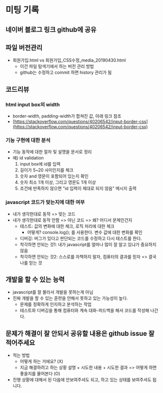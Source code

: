 # 미팅 기록

## 네이버 블로그 링크 github에 공유

## 파일 버전관리

- 회원가입.html vs 회원가입_CSS수정_media_20190430.html
  - 이건 파일 탐색기에서 하는 버전 관리 방법
  - github는 수정하고 commit 하면 history 관리가 됨

## 코드리뷰

### html input box의 width

- border-width, padding-width가 합쳐진 값, 아래 링크 참조
- [https://stackoverflow.com/questions/40206542/input-border-css](https://stackoverflow.com/questions/40206542/input-border-css)

### 기능 구현에 대한 분석

- 기능 동작에 대한 절차 및 설명을 문서로 정리
- 예) id validation
  1. input box에 id를 입력
  2. 길이가 5~20 사이인지를 체크
  3. 숫자 and 영문이 포함되어 있는지 확인
  4. 숫자 최소 1개 이상, 그리고 영문도 1개 이상
  5. 조건에 만족하지 않으면 "id 입력이 제대로 되지 않음" 메시지 출력

### javascript 코드가 맞는지에 대한 여부

- 내가 생각한대로 동작 => 맞는 코드
- 내가 생각한대로 동작 안함 => 아닌 코드 => 왜? 어디서 문제인건지
  - 테스트: 값의 변화에 대한 체크, 로직 처리에 대한 체크
    - 어떻게? console.log(); 를 사용한다. 변수 값에 대한 변화를 확인
  - 디버깅: 버그가 있다고 판단되는 코드를 수정하고 다시 테스트를 한다.
  - 착각하면 안되는 것1: 내가 javascript를 얼마나 많이 잘 알고 있냐가 중요하지 않음
  - 착각하면 안되는 것2: 스스로를 자책하지 말자, 컴퓨터의 결과를 믿자 => 결국 나를 믿는 것

## 개발을 할 수 있는 능력

- javascript를 잘 몰라서 개발을 못하는게 아님
- 진짜 개발을 할 수 있는 훈련을 안해서 못하고 있는 가능성이 높다.
  - 문제를 정확하게 인지하고 분석하는 작업
  - 테스트와 디버깅을 통해 컴퓨터와 계속 대화-피드백을 해서 코드를 작성해 나간다.

## 문제가 해결이 잘 안되서 공유할 내용은 github issue 잘 적어주세요

- 적는 방법
  - 어떻게 하는 거에요? (X)
  - 지금 해결하려고 하는 상황 설명 + 시도한 내용 + 시도한 결과 => 어떻게 하면 좋을지를 물어본다 (O)
- 진행 상황에 대해서 된 다음에 안보여주셔도 되고, 하고 있는 상태를 보여주셔도 됩니다.
